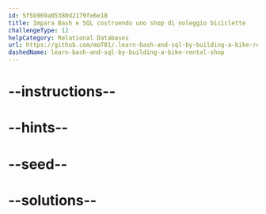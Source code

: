 ```yaml
---
id: 5f5b969a05380d2179fe6e18
title: Impara Bash e SQL costruendo uno shop di noleggio biciclette
challengeType: 12
helpCategory: Relational Databases
url: https://github.com/moT01/.learn-bash-and-sql-by-building-a-bike-rental-shop
dashedName: learn-bash-and-sql-by-building-a-bike-rental-shop
---
```


# --instructions--

# --hints--

# --seed--

# --solutions--

